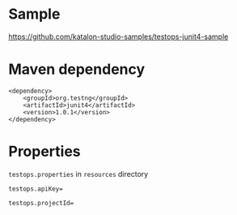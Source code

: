 # Sample
https://github.com/katalon-studio-samples/testops-junit4-sample

# Maven dependency
```
<dependency>
    <groupId>org.testng</groupId>
    <artifactId>junit4</artifactId>
    <version>1.0.1</version>
</dependency>
```

# Properties
`testops.properties` in `resources` directory

```
testops.apiKey=

testops.projectId=
```




